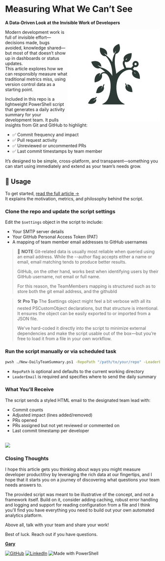 # Measuring What We Can’t See
**A Data-Driven Look at the Invisible Work of Developers**

<img src="https://raw.githubusercontent.com/gmcnickle/gittools/main/assets/gitTools-dk-small.png" alt="logo" style="float: right;">

Modern development work is full of invisible effort—decisions made, bugs avoided, knowledge shared—but most of that doesn’t show up in dashboards or status updates.  
This article explores how we can responsibly measure what traditional metrics miss, using version control data as a starting point.

Included in this repo is a lightweight PowerShell script that generates a daily activity summary for your development team. It pulls insights from Git and GitHub to highlight:

- ✅ Commit frequency and impact  
- ✅ Pull request activity  
- ✅ Unreviewed or uncommented PRs  
- ✅ Last commit timestamps by team member

It’s designed to be simple, cross-platform, and transparent—something you can start using immediately and extend as your team’s needs grow.

## 🚀 Usage

To get started, [read the full article →](https://github.com/gmcnickle/developer_productivity/blob/main/MeasuringWhatWeCantSee.md)  
It explains the motivation, metrics, and philosophy behind the script.

### Clone the repo and update the script settings

Edit the `$settings` object in the script to include:

- Your SMTP server details  
- Your GitHub Personal Access Token (PAT)  
- A mapping of team member email addresses to GitHub usernames

> 📝 **NOTE**  Git-related data is usually most reliable when queried using an email address. While the --author flag accepts either a name or email, email matching tends to produce better results.
>
>GitHub, on the other hand, works best when identifying users by their GitHub username, not email or full name.
>
>For this reason, the TeamMembers mapping is structured such as to store both the git email address, and the githubId

> 🛠️ **Pro Tip** 
> The $settings object might feel a bit verbose with all its nested PSCustomObject declarations, but that structure is intentional. It ensures the object can be easily exported to or imported from a JSON file.
>
> We've hard-coded it directly into the script to minimize external dependencies and make the script usable out of the box—but you’re free to load it from a file in your own workflow.


### Run the script manually or via scheduled task

```bash
pwsh ./New-DailyTeamSummary.ps1 -RepoPath "/path/to/your/repo" -LeaderEmail "you@example.com"
```

- `RepoPath` is optional and defaults to the current working directory  
- `LeaderEmail` is required and specifies where to send the daily summary

### What You’ll Receive

The script sends a styled HTML email to the designated team lead with:
- Commit counts  
- Adjusted impact (lines added/removed)  
- PRs opened  
- PRs assigned but not yet reviewed or commented on  
- Last commit timestamp per developer

<br>

<img src="https://raw.githubusercontent.com/gmcnickle/developer-productivity/main/assets/screenshot.png">

### Closing Thoughts

I hope this article gets you thinking about ways you might measure developer productitivy by leveraging the rich data at our fingertips, and I hope that it starts you on a journey of discovering what questions your team needs answers to.

The provided script was meant to be illustrative of the concept, and not a framework itself.  Build on it, consider adding caching, robust error handling and logging and support for reading configuration from a file and I think you'll find you have everything you need to build out your own automated analytics platform.

Above all, talk with your team and share your work!

Best of luck. Reach out if you have questions.

[**Gary**](https://github.com/gmcnickle)  

[![GitHub](https://img.shields.io/badge/GitHub-%40gmcnickle-181717?logo=github&style=flat-square)](https://github.com/gmcnickle)
[![LinkedIn](https://img.shields.io/badge/LinkedIn-Connect-blue?logo=linkedin&style=flat-square)](https://www.linkedin.com/in/gmcnickle)
![Made with PowerShell](https://img.shields.io/badge/Made%20with-PowerShell-5391FE?logo=powershell&logoColor=white&style=flat-square)
